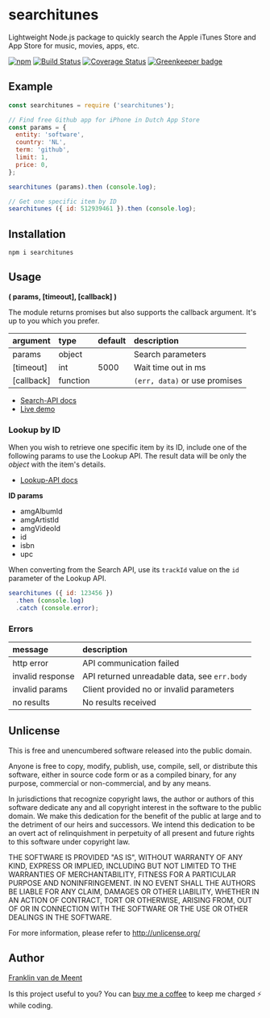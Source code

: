 # searchitunes

Lightweight Node.js package to quickly search the Apple iTunes Store and App Store for music, movies, apps, etc.

[![npm](https://img.shields.io/npm/v/searchitunes.svg?maxAge=3600)](https://github.com/fvdm/nodejs-searchitunes/blob/master/CHANGELOG.md)
[![Build Status](https://travis-ci.org/fvdm/nodejs-searchitunes.svg?branch=master)](https://travis-ci.org/fvdm/nodejs-searchitunes)
[![Coverage Status](https://coveralls.io/repos/github/fvdm/nodejs-searchitunes/badge.svg?branch=master)](https://coveralls.io/github/fvdm/nodejs-searchitunes?branch=master)
[![Greenkeeper badge](https://badges.greenkeeper.io/fvdm/nodejs-searchitunes.svg)](https://greenkeeper.io/)


## Example

```js
const searchitunes = require ('searchitunes');

// Find free Github app for iPhone in Dutch App Store
const params = {
  entity: 'software',
  country: 'NL',
  term: 'github',
  limit: 1,
  price: 0,
};

searchitunes (params).then (console.log);

// Get one specific item by ID
searchitunes ({ id: 512939461 }).then (console.log);
```


## Installation

`npm i searchitunes`


## Usage
**( params, [timeout], [callback] )**

The module returns promises but also supports the callback argument.
It's up to you which you prefer.

argument   | type     | default | description
:----------|:---------|:--------|:-----------
params     | object   |         | Search parameters
[timeout]  | int      | 5000    | Wait time out in ms
[callback] | function |         | `(err, data)` or use promises


* [Search-API docs](https://affiliate.itunes.apple.com/resources/documentation/itunes-store-web-service-search-api/#overview)
* [Live demo](https://npm.runkit.com/searchitunes)


### Lookup by ID

When you wish to retrieve one specific item by its ID,
include one of the following params to use the Lookup API.
The result data will be only the _object_ with the item's details.

* [Lookup-API docs](https://affiliate.itunes.apple.com/resources/documentation/itunes-store-web-service-search-api/#lookup)


**ID params**

* amgAlbumId
* amgArtistId
* amgVideoId
* id
* isbn
* upc

When converting from the Search API, use its `trackId` value on the `id` parameter of the Lookup API.


```js
searchitunes ({ id: 123456 })
  .then (console.log)
  .catch (console.error);
```


### Errors

message          | description
:----------------|:--------------------------------------------
http error       | API communication failed
invalid response | API returned unreadable data, see `err.body`
invalid params   | Client provided no or invalid parameters
no results       | No results received


## Unlicense

This is free and unencumbered software released into the public domain.

Anyone is free to copy, modify, publish, use, compile, sell, or
distribute this software, either in source code form or as a compiled
binary, for any purpose, commercial or non-commercial, and by any
means.

In jurisdictions that recognize copyright laws, the author or authors
of this software dedicate any and all copyright interest in the
software to the public domain. We make this dedication for the benefit
of the public at large and to the detriment of our heirs and
successors. We intend this dedication to be an overt act of
relinquishment in perpetuity of all present and future rights to this
software under copyright law.

THE SOFTWARE IS PROVIDED "AS IS", WITHOUT WARRANTY OF ANY KIND,
EXPRESS OR IMPLIED, INCLUDING BUT NOT LIMITED TO THE WARRANTIES OF
MERCHANTABILITY, FITNESS FOR A PARTICULAR PURPOSE AND NONINFRINGEMENT.
IN NO EVENT SHALL THE AUTHORS BE LIABLE FOR ANY CLAIM, DAMAGES OR
OTHER LIABILITY, WHETHER IN AN ACTION OF CONTRACT, TORT OR OTHERWISE,
ARISING FROM, OUT OF OR IN CONNECTION WITH THE SOFTWARE OR THE USE OR
OTHER DEALINGS IN THE SOFTWARE.

For more information, please refer to <http://unlicense.org/>


## Author

[Franklin van de Meent](https://frankl.in)

Is this project useful to you?
You can [buy me a coffee](https://buymeacoff.ee/franklin)
to keep me charged ⚡️ while coding.
